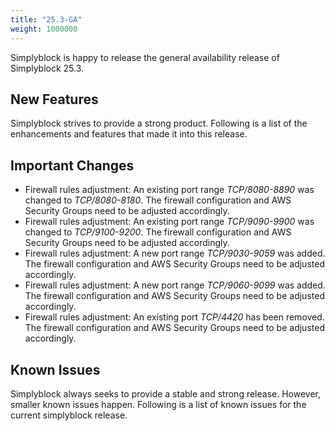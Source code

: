```yaml
---
title: "25.3-GA"
weight: 1000000
---
```


Simplyblock is happy to release the general availability release of Simplyblock 25.3.

## New Features

Simplyblock strives to provide a strong product. Following is a list of the enhancements and features that made it into
this release.

## Important Changes

- Firewall rules adjustment: An existing port range _TCP/8080-8890_ was changed to _TCP/8080-8180_. The firewall configuration and AWS Security Groups need to be adjusted accordingly.
- Firewall rules adjustment: An existing port range _TCP/9090-9900_ was changed to _TCP/9100-9200_. The firewall configuration and AWS Security Groups need to be adjusted accordingly.
- Firewall rules adjustment: A new port range _TCP/9030-9059_ was added. The firewall configuration and AWS Security Groups need to be adjusted accordingly.
- Firewall rules adjustment: A new port range _TCP/9060-9099_ was added. The firewall configuration and AWS Security Groups need to be adjusted accordingly.
- Firewall rules adjustment: An existing port _TCP/4420_ has been removed. The firewall configuration and AWS Security Groups need to be adjusted accordingly.

## Known Issues

Simplyblock always seeks to provide a stable and strong release. However, smaller known issues happen. Following is
a list of known issues for the current simplyblock release.
